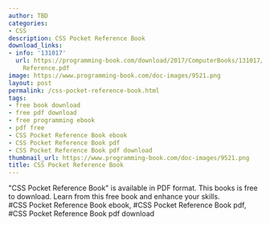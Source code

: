 ```yaml
---
author: TBD
categories:
- CSS
description: CSS Pocket Reference Book
download_links:
- info: '131017'
  url: https://programming-book.com/download/2017/ComputerBooks/131017/CSS Pocket
    Reference.pdf
image: https://www.programming-book.com/doc-images/9521.png
layout: post
permalink: /css-pocket-reference-book.html
tags:
- free book download
- free pdf download
- free programming ebook
- pdf free
- CSS Pocket Reference Book ebook
- CSS Pocket Reference Book pdf
- CSS Pocket Reference Book pdf download
thumbnail_url: https://www.programming-book.com/doc-images/9521.png
title: CSS Pocket Reference Book
---
```


 
<div class="item-desc text-justify">
  "CSS Pocket Reference Book" is available in PDF format. This books is free to download. Learn from this free book and enhance your skills.
  <br>
  #CSS Pocket Reference Book ebook, #CSS Pocket Reference Book pdf, #CSS Pocket Reference Book pdf download
</div>